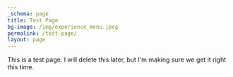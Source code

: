 ```yaml
---
_schema: page
title: Test Page
bg-image: /img/experience_menu.jpeg
permalink: /test-page/
layout: page
---
```

This is a test page. I will delete this later, but I'm making sure we get it right this time.&nbsp;